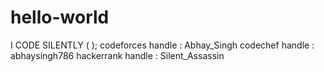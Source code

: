 # hello-world
I CODE SILENTLY ( );
codeforces handle : Abhay_Singh
codechef handle : abhaysingh786
hackerrank handle : Silent_Assassin
